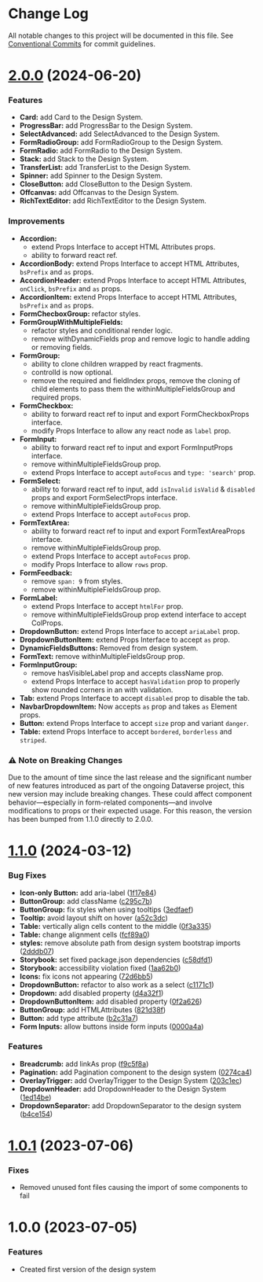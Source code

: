 # Change Log

All notable changes to this project will be documented in this file.
See [Conventional Commits](https://conventionalcommits.org) for commit guidelines.

# [2.0.0](https://github.com/IQSS/dataverse-frontend/compare/@iqss/dataverse-design-system@1.1.0...@iqss/dataverse-design-system@2.0.0) (2024-06-20)

### Features

- **Card:** add Card to the Design System.
- **ProgressBar:** add ProgressBar to the Design System.
- **SelectAdvanced:** add SelectAdvanced to the Design System.
- **FormRadioGroup:** add FormRadioGroup to the Design System.
- **FormRadio:** add FormRadio to the Design System.
- **Stack:** add Stack to the Design System.
- **TransferList:** add TransferList to the Design System.
- **Spinner:** add Spinner to the Design System.
- **CloseButton:** add CloseButton to the Design System.
- **Offcanvas:** add Offcanvas to the Design System.
- **RichTextEditor:** add RichTextEditor to the Design System.

### Improvements

- **Accordion:**
  - extend Props Interface to accept HTML Attributes props.
  - ability to forward react ref.
- **AccordionBody:** extend Props Interface to accept HTML Attributes, `bsPrefix` and `as` props.
- **AccordionHeader:** extend Props Interface to accept HTML Attributes, `onClick`, `bsPrefix` and `as` props.
- **AccordionItem:** extend Props Interface to accept HTML Attributes, `bsPrefix` and `as` props.
- **FormChecboxGroup:** refactor styles.
- **FormGroupWithMultipleFields:**
  - refactor styles and conditional render logic.
  - remove withDynamicFields prop and remove logic to handle adding or removing fields.
- **FormGroup:**
  - ability to clone children wrapped by react fragments.
  - controlId is now optional.
  - remove the required and fieldIndex props, remove the cloning of child elements to pass them the withinMultipleFieldsGroup and required props.
- **FormCheckbox:**
  - ability to forward react ref to input and export FormCheckboxProps interface.
  - modify Props Interface to allow any react node as `label` prop.
- **FormInput:**
  - ability to forward react ref to input and export FormInputProps interface.
  - remove withinMultipleFieldsGroup prop.
  - extend Props Interface to accept `autoFocus` and `type: 'search'` prop.
- **FormSelect:**
  - ability to forward react ref to input, add `isInvalid` `isValid` & `disabled` props and export FormSelectProps interface.
  - remove withinMultipleFieldsGroup prop.
  - extend Props Interface to accept `autoFocus` prop.
- **FormTextArea:**
  - ability to forward react ref to input and export FormTextAreaProps interface.
  - remove withinMultipleFieldsGroup prop.
  - extend Props Interface to accept `autoFocus` prop.
  - modify Props Interface to allow `rows` prop.
- **FormFeedback:**
  - remove `span: 9` from styles.
  - remove withinMultipleFieldsGroup prop.
- **FormLabel:**
  - extend Props Interface to accept `htmlFor` prop.
  - remove withinMultipleFieldsGroup prop extend interface to accept ColProps.
- **DropdownButton:** extend Props Interface to accept `ariaLabel` prop.
- **DropdownButtonItem:** extend Props Interface to accept `as` prop.
- **DynamicFieldsButtons:** Removed from design system.
- **FormText:** remove withinMultipleFieldsGroup prop.
- **FormInputGroup:**
  - remove hasVisibleLabel prop and accepts className prop.
  - extend Props Interface to accept `hasValidation` prop to properly show rounded corners in an <InputGroup> with validation.
- **Tab:** extend Props Interface to accept `disabled` prop to disable the tab.
- **NavbarDropdownItem:** Now accepts `as` prop and takes `as` Element props.
- **Button:** extend Props Interface to accept `size` prop and variant `danger`.
- **Table:** extend Props Interface to accept `bordered`, `borderless` and `striped`.

### ⚠️ Note on Breaking Changes

Due to the amount of time since the last release and the significant number of new features introduced as part of the ongoing Dataverse project, this new version may include breaking changes. These could affect component behavior—especially in form-related components—and involve modifications to props or their expected usage.
For this reason, the version has been bumped from 1.1.0 directly to 2.0.0.

# [1.1.0](https://github.com/IQSS/dataverse-frontend/compare/@iqss/dataverse-design-system@1.0.1...@iqss/dataverse-design-system@1.1.0) (2024-03-12)

### Bug Fixes

- **Icon-only Button:** add aria-label ([1f17e84](https://github.com/IQSS/dataverse-frontend/commit/1f17e84edf50c6780f8854f28e214386d9b5dc05))
- **ButtonGroup:** add className ([c295c7b](https://github.com/IQSS/dataverse-frontend/commit/c295c7b914759c37f705b511381dc3e878f55684))
- **ButtonGroup:** fix styles when using tooltips ([3edfaef](https://github.com/IQSS/dataverse-frontend/commit/3edfaef4f931a6a0b511b09d2a3326371c867f6d))
- **Tooltip:** avoid layout shift on hover ([a52c3dc](https://github.com/IQSS/dataverse-frontend/commit/a52c3dc972642f6b4e39ef1ed795300a8c5e6528))
- **Table:** vertically align cells content to the middle ([0f3a335](https://github.com/IQSS/dataverse-frontend/commit/0f3a3352afb3de77d34c634473c46502a415a20b))
- **Table:** change alignment cells ([fcf89a0](https://github.com/IQSS/dataverse-frontend/commit/fcf89a078ed2d09eac0f3d6673e45efc3445fabe))
- **styles:** remove absolute path from design system bootstrap imports ([2dddb07](https://github.com/IQSS/dataverse-frontend/commit/2dddb07e11b6d0abf8ac70c70d991173463cc5eb))
- **Storybook:** set fixed package.json dependencies ([c58dfd1](https://github.com/IQSS/dataverse-frontend/commit/c58dfd143e4ac46dc3507ffe737b663530fd3f35))
- **Storybook:** accessibility violation fixed ([1aa62b0](https://github.com/IQSS/dataverse-frontend/commit/1aa62b0e7f9108f132995c501836baae0811870a))
- **Icons:** fix icons not appearing ([72d6bb5](https://github.com/IQSS/dataverse-frontend/commit/72d6bb5fcc518f50fbf2543f0a33a5d0561dbbc5))
- **DropdownButton:** refactor to also work as a select ([c1171c1](https://github.com/IQSS/dataverse-frontend/commit/c1171c1c0e149fc81811d3469ec046f6b6c3f928))
- **Dropdown:** add disabled property ([d4a32f1](https://github.com/IQSS/dataverse-frontend/commit/d4a32f10ea6d9e94f7e149886f1044e68afc53dd))
- **DropdownButtonItem:** add disabled property ([0f2a626](https://github.com/IQSS/dataverse-frontend/commit/0f2a626c7201c90b35ec05823e56efc21be82bcd))
- **ButtonGroup:** add HTMLAttributes ([821d38f](https://github.com/IQSS/dataverse-frontend/commit/821d38ff53a73dc4f478854e275781d933d920b5))
- **Button:** add type attribute ([b2c31a7](https://github.com/IQSS/dataverse-frontend/commit/b2c31a7c230c07522d8fce539fa28fafaf26dc95))
- **Form Inputs:** allow buttons inside form inputs ([0000a4a](https://github.com/IQSS/dataverse-frontend/commit/0000a4a8fd75d63d8b49e0963698d387e081f5de))

### Features

- **Breadcrumb:** add linkAs prop ([f9c5f8a](https://github.com/IQSS/dataverse-frontend/commit/f9c5f8a896b2fb67c025cb90b6f971b529e2a3ef))
- **Pagination:** add Pagination component to the design system ([0274ca4](https://github.com/IQSS/dataverse-frontend/commit/0274ca4581eb6d3d4e11880af1a6eee390e1a7b8))
- **OverlayTrigger:** add OverlayTrigger to the Design System ([203c1ec](https://github.com/IQSS/dataverse-frontend/commit/203c1ecbf195379363559ab4e5c3d93f3710aa82))
- **DropdownHeader:** add DropdownHeader to the Design System ([1ed14be](https://github.com/IQSS/dataverse-frontend/commit/1ed14bebb021363e6490812eb05c834926ffb2d9))
- **DropdownSeparator:** add DropdownSeparator to the design system ([b4ce154](https://github.com/IQSS/dataverse-frontend/commit/b4ce154a9df880b6b5dfa993bf86c12ffbc926d2))

# [1.0.1](https://github.com/IQSS/dataverse-frontend/compare/@iqss/dataverse-design-system@1.0.0...@iqss/dataverse-design-system@1.0.1) (2023-07-06)

### Fixes

- Removed unused font files causing the import of some components to fail

# 1.0.0 (2023-07-05)

### Features

- Created first version of the design system
